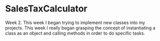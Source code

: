 # SalesTaxCalculator
Week 2. This week I began trying to implement new classes into my projects. This week I really began grasping the concept of instantiating a class as an object and calling methods in order to do specific tasks. 
